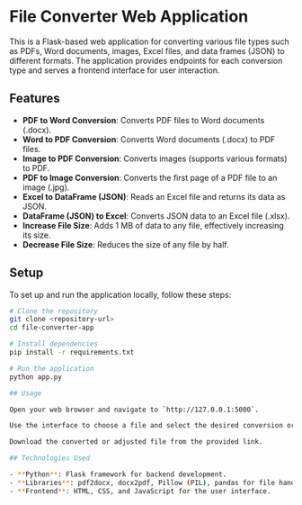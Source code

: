 # File Converter Web Application

This is a Flask-based web application for converting various file types such as PDFs, Word documents, images, Excel files, and data frames (JSON) to different formats. The application provides endpoints for each conversion type and serves a frontend interface for user interaction.

## Features

- **PDF to Word Conversion**: Converts PDF files to Word documents (.docx).
- **Word to PDF Conversion**: Converts Word documents (.docx) to PDF files.
- **Image to PDF Conversion**: Converts images (supports various formats) to PDF.
- **PDF to Image Conversion**: Converts the first page of a PDF file to an image (.jpg).
- **Excel to DataFrame (JSON)**: Reads an Excel file and returns its data as JSON.
- **DataFrame (JSON) to Excel**: Converts JSON data to an Excel file (.xlsx).
- **Increase File Size**: Adds 1 MB of data to any file, effectively increasing its size.
- **Decrease File Size**: Reduces the size of any file by half.

## Setup

To set up and run the application locally, follow these steps:

```bash
# Clone the repository
git clone <repository-url>
cd file-converter-app

# Install dependencies
pip install -r requirements.txt

# Run the application
python app.py

## Usage

Open your web browser and navigate to `http://127.0.0.1:5000`.

Use the interface to choose a file and select the desired conversion or size adjustment operation.

Download the converted or adjusted file from the provided link.

## Technologies Used

- **Python**: Flask framework for backend development.
- **Libraries**: pdf2docx, docx2pdf, Pillow (PIL), pandas for file handling and conversions.
- **Frontend**: HTML, CSS, and JavaScript for the user interface.
